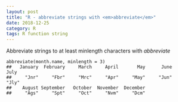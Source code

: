 ```yaml
---
layout: post
title: "R - abbreviate strings with <em>abbreviate</em>"
date: 2018-12-25
category: R
tags: R function string
---
```



Abbreviate strings to at least minlength characters with <em>abbreviate</em>


```
abbreviate(month.name, minlength = 3)
##   January  February     March     April       May      June      July 
##     "Jnr"     "Fbr"     "Mrc"     "Apr"     "May"     "Jun"     "Jly" 
##    August September   October  November  December 
##     "Ags"     "Spt"     "Oct"     "Nvm"     "Dcm"
```
